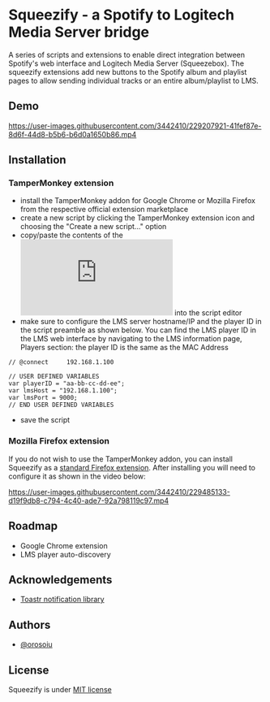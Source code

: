 # Squeezify - a Spotify to Logitech Media Server bridge

A series of scripts and extensions to enable direct integration between Spotify's web interface and Logitech Media Server (Squeezebox). The squeezify extensions add new buttons to the Spotify album and playlist pages to allow sending individual tracks or an entire album/playlist to LMS.

## Demo

https://user-images.githubusercontent.com/3442410/229207921-41fef87e-8d6f-44d8-b5b6-b6d0a1650b86.mp4


## Installation

### TamperMonkey extension

- install the TamperMonkey addon for Google Chrome or Mozilla Firefox from the respective official extension marketplace
- create a new script by clicking the TamperMonkey extension icon and choosing the "Create a new script..." option
- copy/paste the contents of the ![squeezify extension file](https://github.com/orosoiu/squeezify/blob/master/tampermonkey-script/spotify-lms-integration.js) into the script editor
- make sure to configure the LMS server hostname/IP and the player ID in the script preamble as shown below. You can find the LMS player ID in the LMS web interface by navigating to the LMS information page, Players section: the player ID is the same as the MAC Address
```
// @connect		192.168.1.100

// USER DEFINED VARIABLES
var playerID = "aa-bb-cc-dd-ee";
var lmsHost = "192.168.1.100";
var lmsPort = 9000;
// END USER DEFINED VARIABLES
```
- save the script

### Mozilla Firefox extension

If you do not wish to use the TamperMonkey addon, you can install Squeezify as a [standard Firefox extension](https://addons.mozilla.org/en-US/firefox/addon/squeezify/). After installing you will need to configure it as shown in the video below:

https://user-images.githubusercontent.com/3442410/229485133-d19f9db8-c794-4c40-ade7-92a798119c97.mp4

## Roadmap

- Google Chrome extension
- LMS player auto-discovery


## Acknowledgements

 - [Toastr notification library](https://github.com/CodeSeven/toastr)


## Authors

- [@orosoiu](https://www.github.com/orosoiu)


## License

Squeezify is under [MIT license](https://opensource.org/license/mit/)

